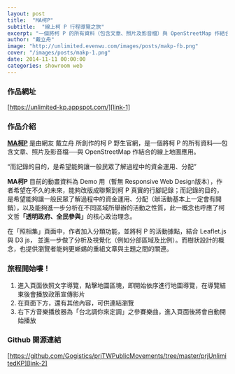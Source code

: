 ```yaml
---
layout: post
title:  "MA柯P"
subtitle:  "線上柯 P 行程導覽之旅"
excerpt: "一個將柯 P 的所有資料（包含文章、照片及影音檔）與 OpenStreetMap 作結合的線上地圖應用"
author: "戴立舟"
image: "http://unlimited.evenwu.com/images/posts/makp-fb.png"
cover: "/images/posts/makp-1.png"
date: 2014-11-11 00:00:00
categories: showroom web
---
```


[link-1]:https://unlimited-kp.appspot.com/
[link-2]:https://github.com/Gogistics/prjTWPublicMovements/tree/master/prjUnlimitedKP

### 作品網址
[https://unlimited-kp.appspot.com/][link-1]

### 作品介紹
<strong>[MA柯P][link-1]</strong> 是由網友 戴立舟 所創作的柯 P 野生官網，是一個將柯 P 的所有資料──包含文章、照片及影音檔──與 OpenStreetMap 作結合的線上地圖應用。

<q class="right">而記錄的目的，是希望能夠讓一般民眾了解過程中的資金運用、分配</q>

<strong>MA柯P</strong> 目前的動畫資料為 Demo 用（暫無 Responsive Web Design版本），作者希望在不久的未來，能夠改版成聯繫到柯 P 真實的行腳記錄；而記錄的目的，是希望能夠讓一般民眾了解過程中的資金運用、分配（辦活動基本上一定會有開銷），以及能夠進一步分析在不同區域所舉辦的活動之性質，此一概念也呼應了柯文哲<strong>「透明政府、全民參與」</strong>的核心政治理念。

在「照相集」頁面中，作者加入分類功能，並將柯 P 的活動據點，結合 Leaflet.js 與 D3 js， 並進一步做了分析及視覺化（例如分部區域及比例）。而樹狀設計的概念，也提供瀏覽者能夠更蜥蜴的重組文章與主題之間的關連。

### 旅程開始嘍！
1. 進入頁面依照文字導覽，點擊地圖區塊，即開始依序進行地圖導覽，在導覽結束後會播放政策宣傳影片
2. 在頁面下方，還有其他內容，可供連結瀏覽
3. 右下方音樂播放器為「台北調你來定調」之參賽樂曲，進入頁面後將會自動開始播放

### Github 開源連結
[https://github.com/Gogistics/prjTWPublicMovements/tree/master/prjUnlimitedKP][link-2]
